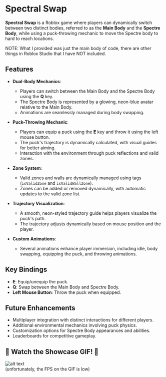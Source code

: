 # Spectral Swap

**Spectral Swap** is a Roblox game where players can dynamically switch between two distinct bodies, referred to as the **Main Body** and the **Spectre Body**, while using a puck-throwing mechanic to move the Spectre body to hard to reach locations.

NOTE: What I provided was just the main body of code, there are other things in Roblox Studio that I have NOT included.

## Features

- **Dual-Body Mechanics**: 
  - Players can switch between the Main Body and the Spectre Body using the **Q** key.
  - The Spectre Body is represented by a glowing, neon-blue avatar relative to the Main Body.
  - Animations are seamlessly managed during body swapping.

- **Puck-Throwing Mechanic**:
  - Players can equip a puck using the **E** key and throw it using the left mouse button.
  - The puck's trajectory is dynamically calculated, with visual guides for better aiming.
  - Interaction with the environment through puck reflections and valid zones.

- **Zone System**:
  - Valid zones and walls are dynamically managed using tags (`isValidZone` and `isValidWallZone`).
  - Zones can be added or removed dynamically, with automatic updates to the valid zone list.

- **Trajectory Visualization**:
  - A smooth, neon-styled trajectory guide helps players visualize the puck's path.
  - The trajectory adjusts dynamically based on mouse position and the player.

- **Custom Animations**:
  - Several animations enhance player immersion, including idle, body swapping, equipping the puck, and throwing animations.

## Key Bindings

- **E**: Equip/unequip the puck.
- **Q**: Swap between the Main Body and Spectre Body.
- **Left Mouse Button**: Throw the puck when equipped.

## Future Enhancements

- Multiplayer integration with distinct interactions for different players.
- Additional environmental mechanics involving puck physics.
- Customization options for Spectre Body appearances and abilities.
- Leaderboards for competitive gameplay.

## 🌟 Watch the Showcase GIF! 🌟
![alt text](SpectralSwapGIF.gif) <br>
(unfortunately, the FPS on the GIF is low) 
